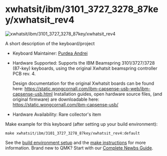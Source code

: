 # xwhatsit/ibm/3101_3727_3278_87key/xwhatsit_rev4

![xwhatsit/ibm/3101_3727_3278_87key/xwhatsit_rev4](https://i.imgur.com/2vv6Cunh.jpeg)

A short description of the keyboard/project

* Keyboard Maintainer: [Purdea Andrei](https://github.com/purdeaandrei)
* Hardware Supported: Supports the IBM Beamspring 3101/3727/3728 (87-key) keyboards, using the original Xwhatsit beamspring controller PCB rev. 4.

  Design documentation for the original Xwhatsit boards can be found here: https://static.wongcornall.com/ibm-capsense-usb-web/ibm-capsense-usb.html
  Installation guides, open hardware source files, (and original firmware) are downloadable here: https://static.wongcornall.com/ibm-capsense-usb/

* Hardware Availability: Rare collector's item

Make example for this keyboard (after setting up your build environment):

    make xwhatsit/ibm/3101_3727_3278_87key/xwhatsit_rev4:default

See the [build environment setup](https://docs.qmk.fm/#/getting_started_build_tools) and the [make instructions](https://docs.qmk.fm/#/getting_started_make_guide) for more information. Brand new to QMK? Start with our [Complete Newbs Guide](https://docs.qmk.fm/#/newbs).
